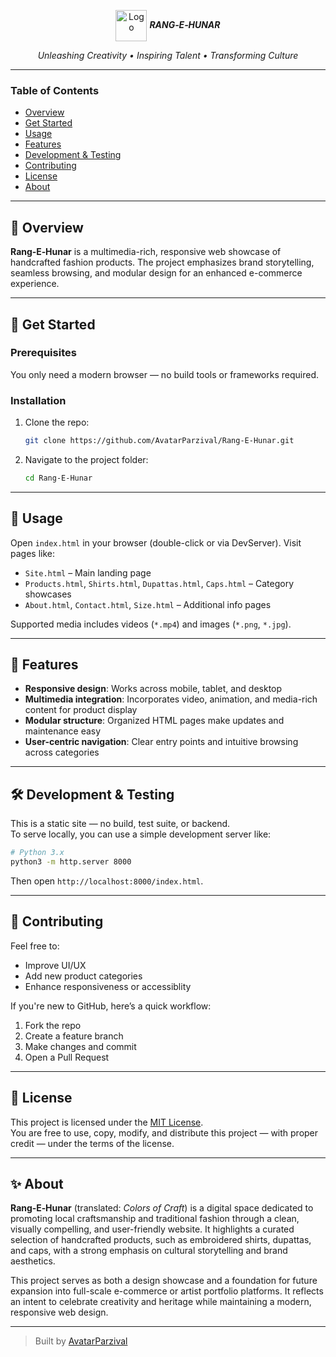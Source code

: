 <p align="center">
  <img src="logo.png" alt="Logo" width="50" style="vertical-align: middle;">
  <strong><i>RANG‑E‑HUNAR</i></strong>
</p>

<p align="center"><em>Unleashing Creativity • Inspiring Talent • Transforming Culture</em></p>



---

### Table of Contents  
- [Overview](#-overview)  
- [Get Started](#-get-started)  
- [Usage](#-usage)  
- [Features](#-features)  
- [Development & Testing](#-development--testing)  
- [Contributing](#-contributing)  
- [License](#-license)  
- [About](#-about)

---

## 🎨 Overview  
**Rang‑E‑Hunar** is a multimedia-rich, responsive web showcase of handcrafted fashion products. The project emphasizes brand storytelling, seamless browsing, and modular design for an enhanced e-commerce experience.

---

## 🚀 Get Started

### Prerequisites  
You only need a modern browser — no build tools or frameworks required.

### Installation  
1. Clone the repo:  
   ```bash
   git clone https://github.com/AvatarParzival/Rang-E-Hunar.git
   ```  
2. Navigate to the project folder:  
   ```bash
   cd Rang-E-Hunar
   ```

---

## 🧩 Usage  
Open `index.html` in your browser (double-click or via DevServer). Visit pages like:
- `Site.html` – Main landing page  
- `Products.html`, `Shirts.html`, `Dupattas.html`, `Caps.html` – Category showcases  
- `About.html`, `Contact.html`, `Size.html` – Additional info pages  

Supported media includes videos (`*.mp4`) and images (`*.png`, `*.jpg`).

---

## 📱 Features  
- **Responsive design**: Works across mobile, tablet, and desktop  
- **Multimedia integration**: Incorporates video, animation, and media-rich content for product display  
- **Modular structure**: Organized HTML pages make updates and maintenance easy  
- **User-centric navigation**: Clear entry points and intuitive browsing across categories

---

## 🛠️ Development & Testing  
This is a static site — no build, test suite, or backend.  
To serve locally, you can use a simple development server like:

```bash
# Python 3.x
python3 -m http.server 8000
```

Then open `http://localhost:8000/index.html`.

---

## 👥 Contributing  
Feel free to:  
- Improve UI/UX  
- Add new product categories  
- Enhance responsiveness or accessiblity  

If you're new to GitHub, here’s a quick workflow:
1. Fork the repo  
2. Create a feature branch  
3. Make changes and commit  
4. Open a Pull Request

---

## 📄 License  

This project is licensed under the [MIT License](./LICENSE).  
You are free to use, copy, modify, and distribute this project — with proper credit — under the terms of the license.


---

## ✨ About

**Rang‑E‑Hunar** (translated: *Colors of Craft*) is a digital space dedicated to promoting local craftsmanship and traditional fashion through a clean, visually compelling, and user-friendly website. It highlights a curated selection of handcrafted products, such as embroidered shirts, dupattas, and caps, with a strong emphasis on cultural storytelling and brand aesthetics.

This project serves as both a design showcase and a foundation for future expansion into full-scale e-commerce or artist portfolio platforms. It reflects an intent to celebrate creativity and heritage while maintaining a modern, responsive web design.


---

> Built by [AvatarParzival](https://github.com/AvatarParzival)
